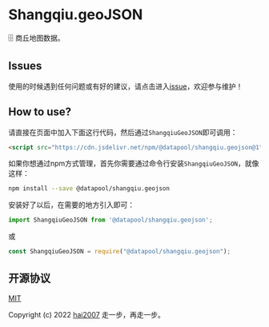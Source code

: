 # Shangqiu.geoJSON
🗄️ 商丘地图数据。

## Issues
使用的时候遇到任何问题或有好的建议，请点击进入[issue](https://github.com/hai2007/datapool/issues)，欢迎参与维护！

## How to use?

请直接在页面中加入下面这行代码，然后通过```ShangqiuGeoJSON```即可调用：

```html
<script src="https://cdn.jsdelivr.net/npm/@datapool/shangqiu.geojson@1"></script>
```

如果你想通过npm方式管理，首先你需要通过命令行安装``````ShangqiuGeoJSON``````，就像这样：

```bash
npm install --save @datapool/shangqiu.geojson
```

安装好了以后，在需要的地方引入即可：

```js
import ShangqiuGeoJSON from '@datapool/shangqiu.geojson';
```

或

```js
const ShangqiuGeoJSON = require("@datapool/shangqiu.geojson");
```

开源协议
---------------------------------------
[MIT](https://github.com/hai2007/datapool/blob/master/LICENSE)

Copyright (c) 2022 [hai2007](https://hai2007.gitee.io/sweethome/) 走一步，再走一步。
